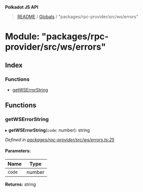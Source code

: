 **Polkadot JS API**

> [README](../README.md) / [Globals](../globals.md) / "packages/rpc-provider/src/ws/errors"

# Module: "packages/rpc-provider/src/ws/errors"

## Index

### Functions

* [getWSErrorString](_packages_rpc_provider_src_ws_errors_.md#getwserrorstring)

## Functions

### getWSErrorString

▸ **getWSErrorString**(`code`: number): string

*Defined in [packages/rpc-provider/src/ws/errors.ts:25](https://github.com/polkadot-js/api/blob/ff59962c5/packages/rpc-provider/src/ws/errors.ts#L25)*

#### Parameters:

Name | Type |
------ | ------ |
`code` | number |

**Returns:** string
